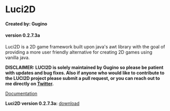 
# **Luci2D**

#### Created by: Gugino
#### version 0.2.7.3a

Luci2D is a 2D game framework built upon java's awt library with the goal of providing a more user friendly alternative for creating 2D games using vanilla java.

**DISCLAIMER: LUCI2D is solely maintained by Gugino so please be patient with updates and bug fixes. Also if anyone who would like to contribute to the LUCI2D project please submit a pull request, or you can reach out to me directly on [Twitter](https://twitter.com/JoshuaGugino).**

[Documentation](https://github.com/JGugino/Luci2D/wiki)

**Luci2D version 0.2.7.3a:** [download](https://github.com/JGugino/Luci2D/wiki)

